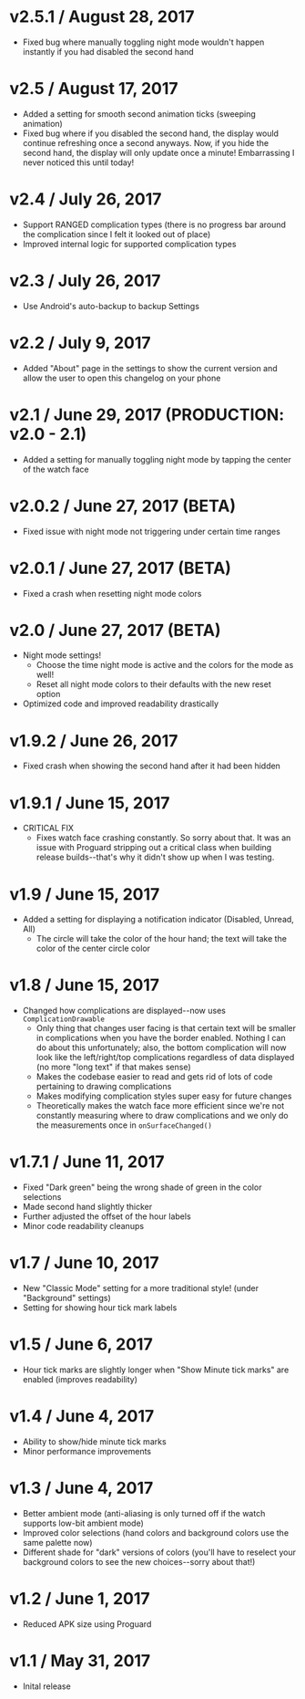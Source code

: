 v2.5.1 / August 28, 2017
=========================
* Fixed bug where manually toggling night mode wouldn't happen instantly if you had disabled the second hand

v2.5 / August 17, 2017
=========================
* Added a setting for smooth second animation ticks (sweeping animation)
* Fixed bug where if you disabled the second hand, the display would continue refreshing once a second anyways. Now, if you hide the second hand, the display will only update once a minute! Embarrassing I never noticed this until today!

v2.4 / July 26, 2017
=========================
* Support RANGED complication types (there is no progress bar around the complication since I felt it looked out of place)
* Improved internal logic for supported complication types

v2.3 / July 26, 2017
=========================
* Use Android's auto-backup to backup Settings

v2.2 / July 9, 2017
=========================
* Added "About" page in the settings to show the current version and allow the user to open this changelog on your phone

v2.1 / June 29, 2017 (PRODUCTION: v2.0 - 2.1)
=========================
* Added a setting for manually toggling night mode by tapping the center of the watch face

v2.0.2 / June 27, 2017 (BETA)
=========================
* Fixed issue with night mode not triggering under certain time ranges

v2.0.1 / June 27, 2017 (BETA)
=========================
* Fixed a crash when resetting night mode colors

v2.0 / June 27, 2017 (BETA)
=========================
* Night mode settings!
    * Choose the time night mode is active and the colors for the mode as well!
    * Reset all night mode colors to their defaults with the new reset option
* Optimized code and improved readability drastically

v1.9.2 / June 26, 2017
=========================
* Fixed crash when showing the second hand after it had been hidden

v1.9.1 / June 15, 2017
=========================
* CRITICAL FIX
    * Fixes watch face crashing constantly. So sorry about that. It was an issue with Proguard stripping out a critical class when building release builds--that's why it didn't show up when I was testing.

v1.9 / June 15, 2017
=========================
* Added a setting for displaying a notification indicator (Disabled, Unread, All)
    * The circle will take the color of the hour hand; the text will take the color of the center circle color

v1.8 / June 15, 2017
=========================
* Changed how complications are displayed--now uses `ComplicationDrawable`
    * Only thing that changes user facing is that certain text will be smaller in complications when you have the border enabled. Nothing I can do about this unfortunately; also, the bottom complication will now look like the left/right/top complications regardless of data displayed (no more "long text" if that makes sense)
    * Makes the codebase easier to read and gets rid of lots of code pertaining to drawing complications
    * Makes modifying complication styles super easy for future changes
    * Theoretically makes the watch face more efficient since we're not constantly measuring where to draw complications and we only do the measurements once in `onSurfaceChanged()`

v1.7.1 / June 11, 2017
=========================
* Fixed "Dark green" being the wrong shade of green in the color selections
* Made second hand slightly thicker
* Further adjusted the offset of the hour labels
* Minor code readability cleanups


v1.7 / June 10, 2017
=========================
* New "Classic Mode" setting for a more traditional style! (under "Background" settings)
* Setting for showing hour tick mark labels


v1.5 / June 6, 2017
=========================
* Hour tick marks are slightly longer when "Show Minute tick marks" are enabled (improves readability)


v1.4 / June 4, 2017
=========================
* Ability to show/hide minute tick marks
* Minor performance improvements


v1.3 / June 4, 2017
=========================
* Better ambient mode (anti-aliasing is only turned off if the watch supports low-bit ambient mode)
* Improved color selections (hand colors and background colors use the same palette now)
* Different shade for "dark" versions of colors (you'll have to reselect your background colors to see the new choices--sorry about that!)


v1.2 / June 1, 2017
=========================
* Reduced APK size using Proguard


v1.1 / May 31, 2017
=========================
* Inital release
